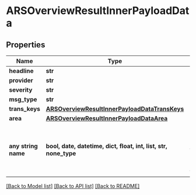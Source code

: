 # ARSOverviewResultInnerPayloadData


## Properties
Name | Type | Description | Notes
------------ | ------------- | ------------- | -------------
**headline** | **str** |  | [optional] 
**provider** | **str** |  | [optional] 
**severity** | **str** |  | [optional] 
**msg_type** | **str** |  | [optional] 
**trans_keys** | [**ARSOverviewResultInnerPayloadDataTransKeys**](ARSOverviewResultInnerPayloadDataTransKeys.md) |  | [optional] 
**area** | [**ARSOverviewResultInnerPayloadDataArea**](ARSOverviewResultInnerPayloadDataArea.md) |  | [optional] 
**any string name** | **bool, date, datetime, dict, float, int, list, str, none_type** | any string name can be used but the value must be the correct type | [optional]

[[Back to Model list]](../README.md#documentation-for-models) [[Back to API list]](../README.md#documentation-for-api-endpoints) [[Back to README]](../README.md)



